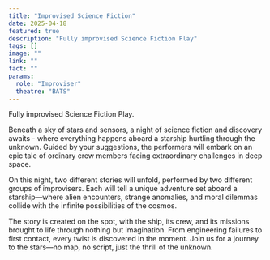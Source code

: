 ```yaml
---
title: "Improvised Science Fiction"
date: 2025-04-18
featured: true
description: "Fully improvised Science Fiction Play"
tags: []
image: ""
link: ""
fact: ""
params:
  role: "Improviser"
  theatre: "BATS"
---
```


Fully improvised Science Fiction Play.

Beneath a sky of stars and sensors, a night of science fiction and discovery awaits - where everything happens aboard a starship hurtling through the unknown. Guided by your suggestions, the performers will embark on an epic tale of ordinary crew members facing extraordinary challenges in deep space.

On this night, two different stories will unfold, performed by two different groups of improvisers. Each will tell a unique adventure set aboard a starship—where alien encounters, strange anomalies, and moral dilemmas collide with the infinite possibilities of the cosmos.

The story is created on the spot, with the ship, its crew, and its missions brought to life through nothing but imagination. From engineering failures to first contact, every twist is discovered in the moment. Join us for a journey to the stars—no map, no script, just the thrill of the unknown.
